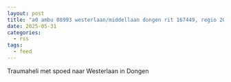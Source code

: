 ```yaml
---
layout: post
title: "a0 ambu 08993 westerlaan/middellaan dongen rit 167449, regio 20"
date: 2025-05-31
categories: 
  - rss
tags: 
  - feed
---
```


Traumaheli met spoed naar Westerlaan in Dongen
